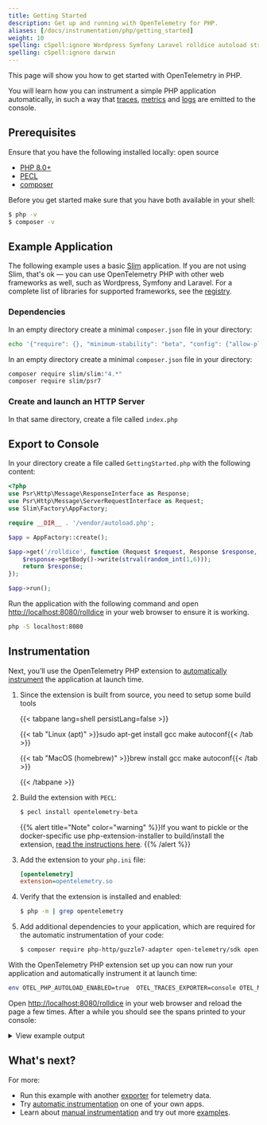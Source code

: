 ```yaml
---
title: Getting Started
description: Get up and running with OpenTelemetry for PHP.
aliases: [/docs/instrumentation/php/getting_started]
weight: 10
spelling: cSpell:ignore Wordpress Symfony Laravel rolldice autoload strval PECL
spelling: cSpell:ignore darwin
---
```


This page will show you how to get started with OpenTelemetry in PHP.

You will learn how you can instrument a simple PHP application automatically, in
such a way that [traces][], [metrics][] and [logs][] are emitted to the console.

## Prerequisites

Ensure that you have the following installed locally: open source

- [PHP 8.0+](https://www.php.net/)
- [PECL](https://pecl.php.net/)
- [composer](https://getcomposer.org/)

Before you get started make sure that you have both available in your shell:

```sh
$ php -v
$ composer -v
```

## Example Application

The following example uses a basic [Slim](https://www.slimframework.com/)
application. If you are not using Slim, that's ok — you can use OpenTelemetry
PHP with other web frameworks as well, such as Wordpress, Symfony and Laravel.
For a complete list of libraries for supported frameworks, see the
[registry](/ecosystem/registry/?component=instrumentation&language=php).

### Dependencies

In an empty directory create a minimal `composer.json` file in your directory:

```sh
echo '{"require": {}, "minimum-stability": "beta", "config": {"allow-plugins": {"php-http/discovery": true}}}' > composer.json
```

In an empty directory create a minimal `composer.json` file in your directory:

```sh
composer require slim/slim:"4.*"
composer require slim/psr7
```

### Create and launch an HTTP Server

In that same directory, create a file called `index.php`

## Export to Console

In your directory create a file called `GettingStarted.php` with the following
content:

```php
<?php
use Psr\Http\Message\ResponseInterface as Response;
use Psr\Http\Message\ServerRequestInterface as Request;
use Slim\Factory\AppFactory;

require __DIR__ . '/vendor/autoload.php';

$app = AppFactory::create();

$app->get('/rolldice', function (Request $request, Response $response, $args) {
    $response->getBody()->write(strval(random_int(1,6)));
    return $response;
});

$app->run();

```

Run the application with the following command and open
<http://localhost:8080/rolldice> in your web browser to ensure it is working.

```sh
php -S localhost:8080
```

## Instrumentation

Next, you’ll use the OpenTelemetry PHP extension to
[automatically instrument](../automatic) the application at launch time.

1. Since the extension is built from source, you need to setup some build tools

   {{< tabpane lang=shell persistLang=false >}}

   {{< tab "Linux (apt)" >}}sudo apt-get install gcc make autoconf{{< /tab >}}

   {{< tab "MacOS (homebrew)" >}}brew install gcc make autoconf{{< /tab >}}

   {{< /tabpane >}}

2. Build the extension with `PECL`:

   ```sh
   $ pecl install opentelemetry-beta
   ```

   {{% alert title="Note" color="warning" %}}If you want to pickle or the
   docker-specific use php-extension-installer to build/install the extension,
   [read the instructions here](../automatic). {{% /alert %}}

3. Add the extension to your `php.ini` file:

   ```ini
   [opentelemetry]
   extension=opentelemetry.so
   ```

4. Verify that the extension is installed and enabled:

   ```sh
   $ php -m | grep opentelemetry
   ```

5. Add additional dependencies to your application, which are required for the
   automatic instrumentation of your code:

   ```sh
   $ composer require php-http/guzzle7-adapter open-telemetry/sdk open-telemetry/opentelemetry-auto-slim
   ```

With the OpenTelemetry PHP extension set up you can now run your application and
automatically instrument it at launch time:

```sh
env OTEL_PHP_AUTOLOAD_ENABLED=true  OTEL_TRACES_EXPORTER=console OTEL_METRICS_EXPORTER=none OTEL_LOGS_EXPORTER=none php -S localhost:8080
```

Open <http://localhost:8080/rolldice> in your web browser and reload the page a
few times. After a while you should see the spans printed to your console:

<details>
<summary>View example output</summary>

```json
[
  {
    "name": "GET /rolldice",
    "context": {
      "trace_id": "16d7c6da7c021c574205736527816eb7",
      "span_id": "268e52331de62e33",
      "trace_state": ""
    },
    "resource": {
      "service.name": "__root__",
      "service.version": "1.0.0+no-version-set",
      "telemetry.sdk.name": "opentelemetry",
      "telemetry.sdk.language": "php",
      "telemetry.sdk.version": "1.0.0beta10",
      "telemetry.auto.version": "1.0.0beta5",
      "process.runtime.name": "cli-server",
      "process.runtime.version": "8.2.6",
      "process.pid": 24435,
      "process.executable.path": "/bin/php",
      "process.owner": "php",
      "os.type": "darwin",
      "os.description": "22.4.0",
      "os.name": "Darwin",
      "os.version": "Darwin Kernel Version 22.4.0: Mon Mar  6 20:59:28 PST 2023; root:xnu-8796.101.5~3/RELEASE_ARM64_T6000",
      "host.name": "OPENTELEMETRY-PHP",
      "host.arch": "arm64"
    },
    "parent_span_id": "",
    "kind": "KIND_SERVER",
    "start": 1684749478068582482,
    "end": 1684749478072715774,
    "attributes": {
      "code.function": "handle",
      "code.namespace": "Slim\\App",
      "code.filepath": "/vendor/slim/slim/Slim/App.php",
      "code.lineno": 197,
      "http.url": "http://localhost:8080/rolldice",
      "http.method": "GET",
      "http.request_content_length": "",
      "http.scheme": "http",
      "http.status_code": 200,
      "http.flavor": "1.1",
      "http.response_content_length": ""
    },
    "status": {
      "code": "Unset",
      "description": ""
    },
    "events": [],
    "links": []
  }
]
```

</details>

## What's next?

For more:

- Run this example with another [exporter][] for telemetry data.
- Try [automatic instrumentation](../automatic/) on one of your own apps.
- Learn about [manual instrumentation][] and try out more
  [examples](/docs/instrumentation/java/examples/).

[traces]: /docs/concepts/signals/traces/
[metrics]: /docs/concepts/signals/metrics/
[logs]: /docs/concepts/signals/logs/
[exporter]:
  https://github.com/open-telemetry/opentelemetry-java/blob/main/sdk-extensions/autoconfigure/README.md#exporters
[manual instrumentation]: ../manual

